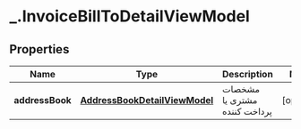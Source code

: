 # _.InvoiceBillToDetailViewModel

## Properties
Name | Type | Description | Notes
------------ | ------------- | ------------- | -------------
**addressBook** | [**AddressBookDetailViewModel**](AddressBookDetailViewModel.md) | مشخصات مشتری یا پرداخت کننده | [optional] 


